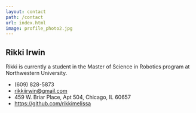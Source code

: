 ```yaml
---
layout: contact
path: /contact
url: index.html
image: profile_photo2.jpg
---
```


## Rikki Irwin

Rikki is currently a student in the Master of Science in Robotics program at Northwestern University.

* (609) 828-5873
* <rikkiirwin@gmail.com>
* 459 W. Briar Place, Apt 504, Chicago, IL 60657
* <https://github.com/rikkimelissa>


